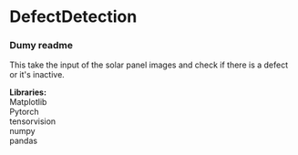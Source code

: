 # DefectDetection

<h3> Dumy readme </h3>
This take the input of the solar panel images and check if there is a defect or it's inactive.

<b>Libraries:</b><br>
Matplotlib<br>
Pytorch<br>
tensorvision<br>
numpy<br>
pandas<br>


